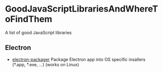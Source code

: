# GoodJavaScriptLibrariesAndWhereToFindThem
A list of good JavaScript libraries

## Electron
* [electron-packager](https://github.com/electron-userland/electron-packager)
  Package Electron app into OS specific insallers (*.app, *.exe, ...)
  (works on Linux)
